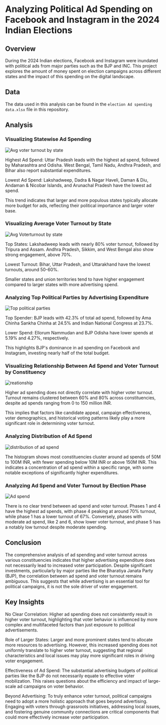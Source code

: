 # Analyzing Political Ad Spending on Facebook and Instagram in the 2024 Indian Elections
## Overview
During the 2024 Indian elections, Facebook and Instagram were inundated with political ads from major parties such as the BJP and INC. This project explores the amount of money spent on election campaigns across different states and the impact of this spending on the digital landscape.
## Data
The data used in this analysis can be found in the `election Ad spending data.xlsx` file in this repository.
## Analysis
### Visualizing Statewise Ad Spending
![Avg voter turnout by state](https://github.com/sravaniponakalapalli/images/blob/main/Screenshot%202024-07-23%20163757.png?raw=true)

Highest Ad Spend: Uttar Pradesh leads with the highest ad spend, followed by Maharashtra and Odisha. West Bengal, Tamil Nadu, Andhra Pradesh, and Bihar also report substantial expenditures.

Lowest Ad Spend: Lakshadweep, Dadra & Nagar Haveli, Daman & Diu, Andaman & Nicobar Islands, and Arunachal Pradesh have the lowest ad spend.

This trend indicates that larger and more populous states typically allocate more budget for ads, reflecting their political importance and larger voter base.

### Visualizing Average Voter Turnout by State
![Avg Voterturnout by state](https://github.com/sravaniponakalapalli/images/blob/main/Ad%202.png?raw=true)

Top States: Lakshadweep leads with nearly 80% voter turnout, followed by Tripura and Assam. Andhra Pradesh, Sikkim, and West Bengal also show strong engagement, above 70%.

Lowest Turnout: Bihar, Uttar Pradesh, and Uttarakhand have the lowest turnouts, around 50-60%.

Smaller states and union territories tend to have higher engagement compared to larger states with more advertising spend.

### Analyzing Top Political Parties by Advertising Expenditure
![Top political parties](https://github.com/sravaniponakalapalli/images/blob/main/Ad%203.png?raw=true)

Top Spender: BJP leads with 42.3% of total ad spend, followed by Ama Chinha Sankha Chinha at 24.5% and Indian National Congress at 23.7%.

Lower Spend: Ellorum Nammudan and BJP Odisha have lower spends at 5.19% and 4.27%, respectively.

This highlights BJP's dominance in ad spending on Facebook and Instagram, investing nearly half of the total budget.

### Visualizing Relationship Between Ad Spend and Voter Turnout by Constituency
![reationship](https://github.com/sravaniponakalapalli/images/blob/main/Ad%204.png?raw=true)

Higher ad spending does not directly correlate with higher voter turnout. Turnout remains clustered between 60% and 80% across constituencies, despite ad spends ranging from 0 to 150 million INR.

This implies that factors like candidate appeal, campaign effectiveness, voter demographics, and historical voting patterns likely play a more significant role in determining voter turnout.

### Analyzing Distribution of Ad Spend
![distribution of ad spend](https://github.com/sravaniponakalapalli/images/blob/main/Ad%205.png?raw=true)

The histogram shows most constituencies cluster around ad spends of 50M to 100M INR, with fewer spending below 10M INR or above 150M INR. This indicates a concentration of ad spend within a specific range, with some notable exceptions of significantly higher expenditures.

### Analyzing Ad Spend and Voter Turnout by Election Phase
![Ad spend](https://github.com/sravaniponakalapalli/images/blob/main/Ad%206.png?raw=true)

There is no clear trend between ad spend and voter turnout. Phases 1 and 4 have the highest ad spends, with phase 4 peaking at around 70% turnout, while phase 1 has a lower turnout of 67%. Conversely, phases with moderate ad spend, like 2 and 6, show lower voter turnout, and phase 5 has a notably low turnout despite moderate spending.

## Conclusion
The comprehensive analysis of ad spending and voter turnout across various constituencies indicates that higher advertising expenditure does not necessarily lead to increased voter participation. Despite significant investments, particularly by major parties like the Bharatiya Janata Party (BJP), the correlation between ad spend and voter turnout remains ambiguous. This suggests that while advertising is an essential tool for political campaigns, it is not the sole driver of voter engagement.

## Key Insights
No Clear Correlation:
Higher ad spending does not consistently result in higher voter turnout, highlighting that voter behavior is influenced by more complex and multifaceted factors than just exposure to political advertisements.

Role of Larger States:
Larger and more prominent states tend to allocate more resources to advertising. However, this increased spending does not uniformly translate to higher voter turnout, suggesting that regional characteristics and local issues may play more significant roles in driving voter engagement.

Effectiveness of Ad Spend:
The substantial advertising budgets of political parties like the BJP do not necessarily equate to effective voter mobilization. This raises questions about the efficiency and impact of large-scale ad campaigns on voter behavior.

Beyond Advertising:
To truly enhance voter turnout, political campaigns need to adopt a more holistic approach that goes beyond advertising. Engaging with voters through grassroots initiatives, addressing local issues, and fostering genuine community connections are critical components that could more effectively increase voter participation.
